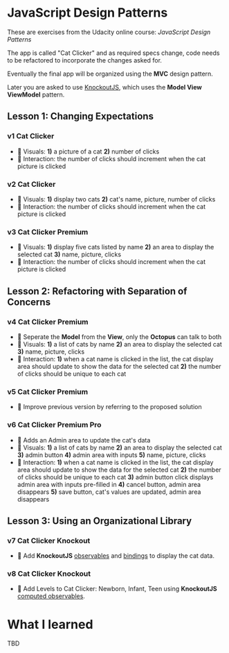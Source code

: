 # JavaScript Design Patterns

These are exercises from the Udacity online course: _JavaScript Design Patterns_

The app is called "Cat Clicker" and as required specs change, code needs to be refactored to incorporate the changes asked for.

Eventually the final app will be organized using the **MVC** design pattern.

Later you are asked to use [KnockoutJS](http://knockoutjs.com/), which uses the **Model View ViewModel** pattern.

## Lesson 1: Changing Expectations
### v1 Cat Clicker
* :small_blue_diamond: Visuals: **1)** a picture of a cat **2)** number of clicks
* :small_orange_diamond: Interaction: the number of clicks should increment when the cat picture is clicked

### v2 Cat Clicker
* :small_blue_diamond: Visuals: **1)** display two cats **2)** cat's name, picture, number of clicks
* :small_orange_diamond: Interaction: the number of clicks should increment when the cat picture is clicked

### v3 Cat Clicker Premium
* :small_blue_diamond: Visuals: **1)** display five cats listed by name **2)** an area to display the selected cat **3)** name, picture, clicks
* :small_orange_diamond: Interaction: the number of clicks should increment when the cat picture is clicked

## Lesson 2: Refactoring with Separation of Concerns
### v4 Cat Clicker Premium
* :small_red_triangle: Seperate the **Model** from the **View**, only the **Octopus** can talk to both
* :small_blue_diamond: Visuals: **1)** a list of cats by name **2)** an area to display the selected cat **3)** name, picture, clicks
* :small_orange_diamond: Interaction: **1)** when a cat name is clicked in the list, the cat display area should update to show the data for the selected cat **2)** the number of clicks should be unique to each cat

### v5 Cat Clicker Premium
* :small_red_triangle: Improve previous version by referring to the proposed solution

### v6 Cat Clicker Premium Pro
* :small_red_triangle: Adds an Admin area to update the cat's data
* :small_blue_diamond: Visuals: **1)** a list of cats by name **2)** an area to display the selected cat **3)** admin button **4)** admin area with inputs **5)** name, picture, clicks
* :small_orange_diamond: Interaction: **1)** when a cat name is clicked in the list, the cat display area should update to show the data for the selected cat **2)** the number of clicks should be unique to each cat **3)** admin button click displays admin area with inputs pre-filled in **4)** cancel button, admin area disappears **5)** save button, cat's values are updated, admin area disappears

## Lesson 3: Using an Organizational Library
### v7 Cat Clicker Knockout
* :small_red_triangle: Add **KnockoutJS** [observables](http://knockoutjs.com/documentation/observables.html) and [bindings](http://knockoutjs.com/documentation/text-binding.html) to display the cat data.

### v8 Cat Clicker Knockout
* :small_red_triangle: Add Levels to Cat Clicker: Newborn, Infant, Teen using **KnockoutJS** [computed observables](http://knockoutjs.com/documentation/computedObservables.html).

# What I learned

TBD